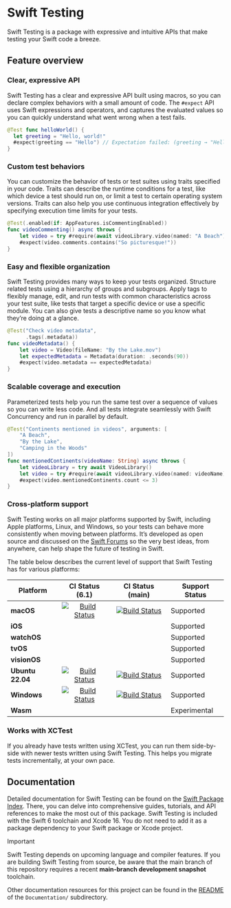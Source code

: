 # Swift Testing

<!--
This source file is part of the Swift.org open source project

Copyright (c) 2024 Apple Inc. and the Swift project authors
Licensed under Apache License v2.0 with Runtime Library Exception

See https://swift.org/LICENSE.txt for license information
See https://swift.org/CONTRIBUTORS.txt for Swift project authors
-->

Swift Testing is a package with expressive and intuitive APIs that make testing
your Swift code a breeze.

## Feature overview

### Clear, expressive API

Swift Testing has a clear and expressive API built using macros, so you can
declare complex behaviors with a small amount of code. The `#expect` API uses
Swift expressions and operators, and captures the evaluated values so you can
quickly understand what went wrong when a test fails.

```swift
@Test func helloWorld() {
  let greeting = "Hello, world!"
  #expect(greeting == "Hello") // Expectation failed: (greeting → "Hello, world!") == "Hello"
}
```

### Custom test behaviors

You can customize the behavior of tests or test suites using traits specified in
your code. Traits can describe the runtime conditions for a test, like which
device a test should run on, or limit a test to certain operating system
versions. Traits can also help you use continuous integration effectively by
specifying execution time limits for your tests.

```swift
@Test(.enabled(if: AppFeatures.isCommentingEnabled))
func videoCommenting() async throws {
    let video = try #require(await videoLibrary.video(named: "A Beach"))
    #expect(video.comments.contains("So picturesque!"))
}
```

### Easy and flexible organization

Swift Testing provides many ways to keep your tests organized. Structure
related tests using a hierarchy of groups and subgroups. Apply tags to flexibly
manage, edit, and run tests with common characteristics across your test suite,
like tests that target a specific device or use a specific module. You can also
give tests a descriptive name so you know what they’re doing at a glance.

```swift
@Test("Check video metadata",
      .tags(.metadata))
func videoMetadata() {
    let video = Video(fileName: "By the Lake.mov")
    let expectedMetadata = Metadata(duration: .seconds(90))
    #expect(video.metadata == expectedMetadata)
}
```

### Scalable coverage and execution

Parameterized tests help you run the same test over a sequence of values so you
can write less code. And all tests integrate seamlessly with Swift Concurrency
and run in parallel by default.

```swift
@Test("Continents mentioned in videos", arguments: [
    "A Beach",
    "By the Lake",
    "Camping in the Woods"
])
func mentionedContinents(videoName: String) async throws {
    let videoLibrary = try await VideoLibrary()
    let video = try #require(await videoLibrary.video(named: videoName))
    #expect(video.mentionedContinents.count <= 3)
}
```

### Cross-platform support

Swift Testing works on all major platforms supported by Swift, including Apple
platforms, Linux, and Windows, so your tests can behave more consistently when
moving between platforms. It’s developed as open source and discussed on the
[Swift Forums](https://forums.swift.org/c/development/swift-testing/103) so the
very best ideas, from anywhere, can help shape the future of testing in Swift.

The table below describes the current level of support that Swift Testing has
for various platforms:

| **Platform** | **CI Status (6.1)** | **CI Status (main)** | **Support Status** |
|---|:-:|:-:|---|
| **macOS** | [![Build Status](https://ci.swift.org/buildStatus/icon?job=swift-testing-main-swift-6.1-macos)](https://ci.swift.org/job/swift-testing-main-swift-6.1-macos/) | [![Build Status](https://ci.swift.org/buildStatus/icon?job=swift-testing-main-swift-main-macos)](https://ci.swift.org/view/Swift%20Packages/job/swift-testing-main-swift-main-macos/) | Supported |
| **iOS** | | | Supported |
| **watchOS** | | | Supported |
| **tvOS** | | | Supported |
| **visionOS** | | | Supported |
| **Ubuntu 22.04** | [![Build Status](https://ci.swift.org/buildStatus/icon?job=swift-testing-main-swift-6.1-linux)](https://ci.swift.org/job/swift-testing-main-swift-6.1-linux/) | [![Build Status](https://ci.swift.org/buildStatus/icon?job=swift-testing-main-swift-main-linux)](https://ci.swift.org/view/Swift%20Packages/job/swift-testing-main-swift-main-linux/) | Supported |
| **Windows** | [![Build Status](https://ci-external.swift.org/buildStatus/icon?job=swift-testing-main-swift-6.1-windows)](https://ci-external.swift.org/view/all/job/swift-testing-main-swift-6.1-windows/) | [![Build Status](https://ci-external.swift.org/buildStatus/icon?job=swift-testing-main-swift-main-windows)](https://ci-external.swift.org/job/swift-testing-main-swift-main-windows/) | Supported |
| **Wasm** | | | Experimental |

### Works with XCTest

If you already have tests written using XCTest, you can run them side-by-side
with newer tests written using Swift Testing. This helps you migrate tests
incrementally, at your own pace.

## Documentation

Detailed documentation for Swift Testing can be found on the
[Swift Package Index](https://swiftpackageindex.com/swiftlang/swift-testing/main/documentation/testing).
There, you can delve into comprehensive guides, tutorials, and API references to
make the most out of this package. Swift Testing is included with the Swift 6
toolchain and Xcode 16.  You do not need to add it as a package dependency to
your Swift package or Xcode project.

> [!IMPORTANT]
> Swift Testing depends on upcoming language and compiler features. If you are
> building Swift Testing from source, be aware that the main branch of this
> repository requires a recent **main-branch development snapshot** toolchain.

Other documentation resources for this project can be found in the
[README](https://github.com/swiftlang/swift-testing/blob/main/Documentation/README.md) 
of the `Documentation/` subdirectory.
